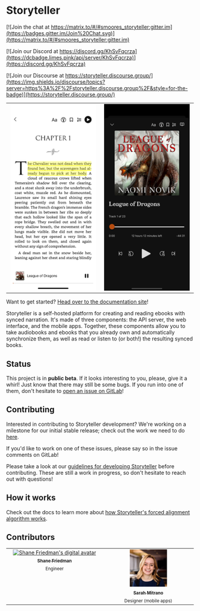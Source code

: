 # Storyteller

[![Join the chat at https://matrix.to/#/#smoores_storyteller:gitter.im](https://badges.gitter.im/Join%20Chat.svg)](https://matrix.to/#/#smoores_storyteller:gitter.im)

[![Join our Discord at https://discord.gg/KhSvFqcrza](https://dcbadge.limes.pink/api/server/KhSvFqcrza)](https://discord.gg/KhSvFqcrza)

[![Join our Discourse at https://storyteller.discourse.group/](https://img.shields.io/discourse/topics?server=https%3A%2F%2Fstoryteller.discourse.group%2F&style=for-the-badge)](https://storyteller.discourse.group/)

<table>
  <tbody>
    <tr>
      <td align="center" width="14.28%">
        <img height="500" src="docs/static/img/league-of-dragons-text.png" />
      </td>
      <td align="center" width="14.28%">
        <img height="500" src="docs/static/img/league-of-dragons-audio.png" />
      </td>
    </tr>
  </tbody>
</table>

Want to get started?
[Head over to the documentation site](https://smoores.gitlab.io/storyteller/)!

Storyteller is a self-hosted platform for creating and reading ebooks with
synced narration. It's made of three components: the API server, the web
interface, and the mobile apps. Together, these components allow you to take
audiobooks and ebooks that you already own and automatically synchronize them,
as well as read or listen to (or both!) the resulting synced books.

## Status

This project is in **public beta**. If it looks interesting to you, please, give
it a whirl! Just know that there may still be some bugs. If you run into one of
them, don't hesitate to
[open an issue on GitLab](https://gitlab.com/smoores/storyteller/-/issues/)!

## Contributing

Interested in contributing to Storyteller development? We're working on a
milestone for our initial stable release; check out the work we need to do
[here](https://gitlab.com/smoores/storyteller/-/milestones/2#tab-issues).

If you'd like to work on one of these issues, please say so in the issue
comments on GitLab!

Please take a look at our
[guidelines for developing Storyteller](https://smoores.gitlab.io/storyteller/docs/category/development)
before contributing. These are still a work in progress, so don't hesitate to
reach out with questions!

## How it works

Check out the docs to learn more about
[how Storyteller's forced alignment algorithm works](https://smoores.gitlab.io/storyteller/docs/how-it-works/the-algorithm).

## Contributors

<table>
  <tbody>
    <tr>
      <td align="center" valign="top" width="14.28%"><a href="https://gitlab.com/smoores"><img src="https://gitlab.com/uploads/-/system/user/avatar/2464265/avatar.png?width=192" width="100" height="100" alt="Shane Friedman's digital avatar"/><br /><sub><b>Shane Friedman</b></sub></a><br /><sub>Engineer</sub></td>
      <td align="center" valign="top" width="14.28%"><a href="https://www.sarahmitrano.com/"><img src="readme-assets/sarah-headshot.png" width="100" height="100" alt="Sarah Mitrano's headshot"/><br /><sub><b>Sarah Mitrano</b></sub></a><br /><sub>Designer (mobile apps)</sub></td>
    </tr>
  </tbody>
</table>
